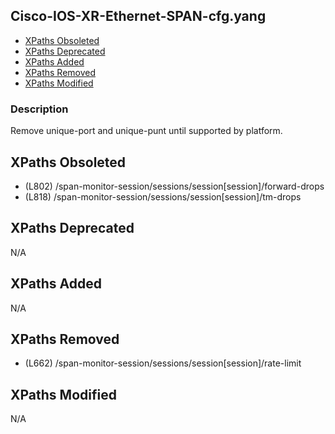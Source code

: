 ## Cisco-IOS-XR-Ethernet-SPAN-cfg.yang

- [XPaths Obsoleted](#xpaths-obsoleted)
- [XPaths Deprecated](#xpaths-deprecated)
- [XPaths Added](#xpaths-added)
- [XPaths Removed](#xpaths-removed)
- [XPaths Modified](#xpaths-modified)

### Description

Remove unique-port and unique-punt until supported by platform.

## XPaths Obsoleted

- (L802)	/span-monitor-session/sessions/session[session]/forward-drops
- (L818)	/span-monitor-session/sessions/session[session]/tm-drops

## XPaths Deprecated

N/A

## XPaths Added

N/A

## XPaths Removed

- (L662)	/span-monitor-session/sessions/session[session]/rate-limit

## XPaths Modified

N/A

